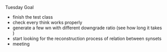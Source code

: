 Tuesday Goal 
- finish the test class 
- check every think works properly 
- generate a few wn with different downgrade ratio (see how long it takes )
- start looking for the reconstruction process of relation between synsets 
- meeting 